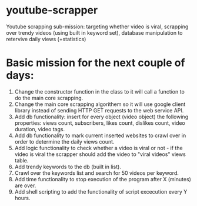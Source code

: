 # youtube-scrapper
Youtube scrapping sub-mission: targeting whether video is viral, scrapping over trendy videos (using built in keyword set), database manipulation to retervive daily views (+statistics)

# Basic mission for the next couple of days:
1) Change the constructor function in the class to it will call a function to do the main core scrapping. 
2) Change the main core scrapping algorithem so it will use google client library instead of sending HTTP GET requests to the
    web service API.
3) Add db functionality: insert for every object (video object) the following properties: views count, subscribers, likes count, dislikes count, video duration, video tags. 
4) Add db functionality to mark current inserted websites to crawl over in order to determine the daily views count.
5) Add logic functionality to check whether a video is viral or not - if the video is viral the scrapper should add the video to "viral videos" views table.
6) Add trendy keywords to the db (built in list).
7) Crawl over the keywords list and search for 50 videos per keyword.
8) Add time functionality to stop execution of the program after X (minutes) are over.
9) Add shell scripting to add the functionality of script excecution every Y hours.

